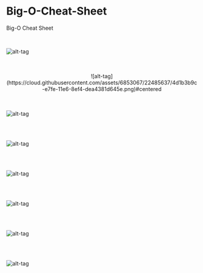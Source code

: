 # Big-O-Cheat-Sheet
Big-O Cheat Sheet

<br />

![alt-tag](https://cloud.githubusercontent.com/assets/6853067/22485632/49e569c0-e7fe-11e6-8520-aa7f752b7d47.png)


<br />
<br />


<div style="text-align:center">
![alt-tag](https://cloud.githubusercontent.com/assets/6853067/22485637/4d1b3b9c-e7fe-11e6-8ef4-dea4381d645e.png)#centered
</div>


<br />
<br />


![alt-tag](https://cloud.githubusercontent.com/assets/6853067/22501640/9a8efc2a-e861-11e6-8c7c-d2f67a444dc5.png)

<br />
<br />


![alt-tag](https://cloud.githubusercontent.com/assets/6853067/22487092/f5a85c72-e803-11e6-9318-12540130ace4.png)


<br />
<br />


![alt-tag](https://cloud.githubusercontent.com/assets/6853067/22487102/f8b11eae-e803-11e6-8bdf-ea836e744c6f.png)


<br />
<br />


![alt-tag](https://cloud.githubusercontent.com/assets/6853067/22487105/fb486154-e803-11e6-83e0-7fa195649bad.png)


<br />
<br />


![alt-tag](https://cloud.githubusercontent.com/assets/6853067/22487111/fe70af44-e803-11e6-92fa-7b7cffd7ff5d.png)



<br />
<br />


![alt-tag](https://cloud.githubusercontent.com/assets/6853067/22485925/5e1a3e38-e7ff-11e6-84c2-43f067e2c322.png)

